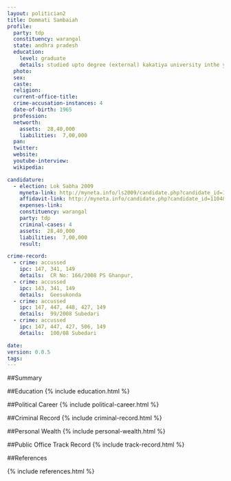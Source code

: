 ```yaml
---
layout: politician2
title: Dommati Sambaiah
profile: 
  party: tdp
  constituency: warangal
  state: andhra pradesh
  education: 
    level: graduate
    details: studied upto degree (external) kakatiya university inthe year 1994
  photo: 
  sex: 
  caste: 
  religion: 
  current-office-title: 
  crime-accusation-instances: 4
  date-of-birth: 1965
  profession: 
  networth: 
    assets:  28,40,000
    liabilities:  7,00,000
  pan: 
  twitter: 
  website: 
  youtube-interview: 
  wikipedia: 

candidature: 
  - election: Lok Sabha 2009
    myneta-link: http://myneta.info/ls2009/candidate.php?candidate_id=1104
    affidavit-link: http://myneta.info/candidate.php?candidate_id=1104&scan=original
    expenses-link: 
    constituency: warangal 
    party: tdp
    criminal-cases: 4
    assets:  28,40,000
    liabilities:  7,00,000
    result:  

crime-record: 
  - crime: accussed
    ipc: 147, 341, 149
    details:  CR No: 166/2008 PS Ghanpur,   
  - crime: accussed
    ipc: 143, 341, 149
    details:  Geesukonda  
  - crime: accussed
    ipc: 147, 447, 448, 427, 149
    details:  99/2008 Subedari  
  - crime: accussed
    ipc: 147, 447, 427, 506, 149
    details:  100/08 Subedari  

date: 
version: 0.0.5
tags: 
---
```

##Summary


##Education
{% include education.html %}


##Political Career
{% include political-career.html %}


##Criminal Record
{% include criminal-record.html %}


##Personal Wealth
{% include personal-wealth.html %}


##Public Office Track Record
{% include track-record.html %}


##References


{% include references.html %}
